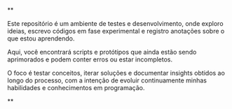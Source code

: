 **
<p>Este repositório é um ambiente de testes e desenvolvimento, onde exploro ideias, escrevo códigos em fase experimental e registro anotações sobre o que estou aprendendo. </p>
<p>Aqui, você encontrará scripts e protótipos que ainda estão sendo aprimorados e podem conter erros ou estar incompletos.</p>
<p>O foco é testar conceitos, iterar soluções e documentar insights obtidos ao longo do processo, com a intenção de evoluir continuamente minhas habilidades e conhecimentos em programação.</p>
**

